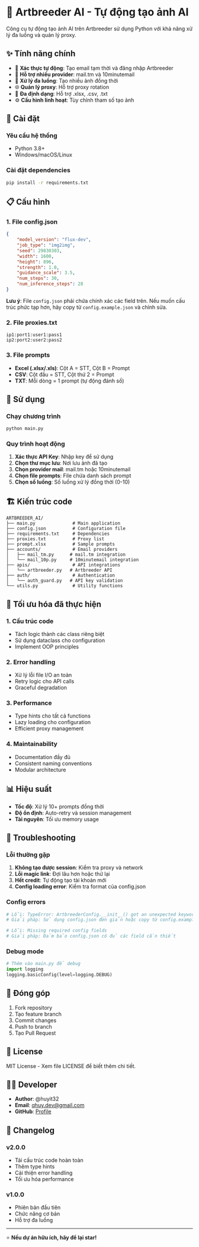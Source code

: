 # 🎨 Artbreeder AI - Tự động tạo ảnh AI

Công cụ tự động tạo ảnh AI trên Artbreeder sử dụng Python với khả năng xử lý đa luồng và quản lý proxy.

## ✨ Tính năng chính

- 🔐 **Xác thực tự động**: Tạo email tạm thời và đăng nhập Artbreeder
- 📧 **Hỗ trợ nhiều provider**: mail.tm và 10minutemail
- 🚀 **Xử lý đa luồng**: Tạo nhiều ảnh đồng thời
- 🌐 **Quản lý proxy**: Hỗ trợ proxy rotation
- 📁 **Đa định dạng**: Hỗ trợ .xlsx, .csv, .txt
- ⚙️ **Cấu hình linh hoạt**: Tùy chỉnh tham số tạo ảnh

## 🚀 Cài đặt

### Yêu cầu hệ thống
- Python 3.8+
- Windows/macOS/Linux

### Cài đặt dependencies
```bash
pip install -r requirements.txt
```

## 📋 Cấu hình

### 1. File config.json
```json
{
    "model_version": "flux-dev",
    "job_type": "img2img",
    "seed": 29830303,
    "width": 1600,
    "height": 896,
    "strength": 1.0,
    "guidance_scale": 3.5,
    "num_steps": 30,
    "num_inference_steps": 28
}
```

**Lưu ý**: File `config.json` phải chứa chính xác các field trên. Nếu muốn cấu trúc phức tạp hơn, hãy copy từ `config.example.json` và chỉnh sửa.

### 2. File proxies.txt
```
ip1:port1:user1:pass1
ip2:port2:user2:pass2
```

### 3. File prompts
- **Excel (.xlsx/.xls)**: Cột A = STT, Cột B = Prompt
- **CSV**: Cột đầu = STT, Cột thứ 2 = Prompt  
- **TXT**: Mỗi dòng = 1 prompt (tự động đánh số)

## 🎯 Sử dụng

### Chạy chương trình
```bash
python main.py
```

### Quy trình hoạt động
1. **Xác thực API Key**: Nhập key để sử dụng
2. **Chọn thư mục lưu**: Nơi lưu ảnh đã tạo
3. **Chọn provider mail**: mail.tm hoặc 10minutemail
4. **Chọn file prompts**: File chứa danh sách prompt
5. **Chọn số luồng**: Số luồng xử lý đồng thời (0-10)

## 🏗️ Kiến trúc code

```
ARTBREEDER_AI/
├── main.py              # Main application
├── config.json          # Configuration file
├── requirements.txt     # Dependencies
├── proxies.txt          # Proxy list
├── prompt.xlsx          # Sample prompts
├── accounts/            # Email providers
│   ├── mail_tm.py      # mail.tm integration
│   └── mail_10p.py     # 10minutemail integration
├── apis/                # API integrations
│   └── artbreeder.py   # Artbreeder API
├── auth/                # Authentication
│   └── auth_guard.py   # API key validation
└── utils.py             # Utility functions
```

## 🔧 Tối ưu hóa đã thực hiện

### 1. **Cấu trúc code**
- Tách logic thành các class riêng biệt
- Sử dụng dataclass cho configuration
- Implement OOP principles

### 2. **Error handling**
- Xử lý lỗi file I/O an toàn
- Retry logic cho API calls
- Graceful degradation

### 3. **Performance**
- Type hints cho tất cả functions
- Lazy loading cho configuration
- Efficient proxy management

### 4. **Maintainability**
- Documentation đầy đủ
- Consistent naming conventions
- Modular architecture

## 📊 Hiệu suất

- **Tốc độ**: Xử lý 10+ prompts đồng thời
- **Độ ổn định**: Auto-retry và session management
- **Tài nguyên**: Tối ưu memory usage

## 🐛 Troubleshooting

### Lỗi thường gặp
1. **Không tạo được session**: Kiểm tra proxy và network
2. **Lỗi magic link**: Đợi lâu hơn hoặc thử lại
3. **Hết credit**: Tự động tạo tài khoản mới
4. **Config loading error**: Kiểm tra format của config.json

### Config errors
```bash
# Lỗi: TypeError: ArtbreederConfig.__init__() got an unexpected keyword argument '_comment'
# Giải pháp: Sử dụng config.json đơn giản hoặc copy từ config.example.json

# Lỗi: Missing required config fields
# Giải pháp: Đảm bảo config.json có đủ các field cần thiết
```

### Debug mode
```python
# Thêm vào main.py để debug
import logging
logging.basicConfig(level=logging.DEBUG)
```

## 🤝 Đóng góp

1. Fork repository
2. Tạo feature branch
3. Commit changes
4. Push to branch
5. Tạo Pull Request

## 📄 License

MIT License - Xem file LICENSE để biết thêm chi tiết.

## 👨‍💻 Developer

- **Author**: @huyit32
- **Email**: qhuy.dev@gmail.com
- **GitHub**: [Profile](https://github.com/quochuy03)

## 🔄 Changelog

### v2.0.0
- Tái cấu trúc code hoàn toàn
- Thêm type hints
- Cải thiện error handling
- Tối ưu hóa performance

### v1.0.0
- Phiên bản đầu tiên
- Chức năng cơ bản
- Hỗ trợ đa luồng

---

⭐ **Nếu dự án hữu ích, hãy để lại star!** 